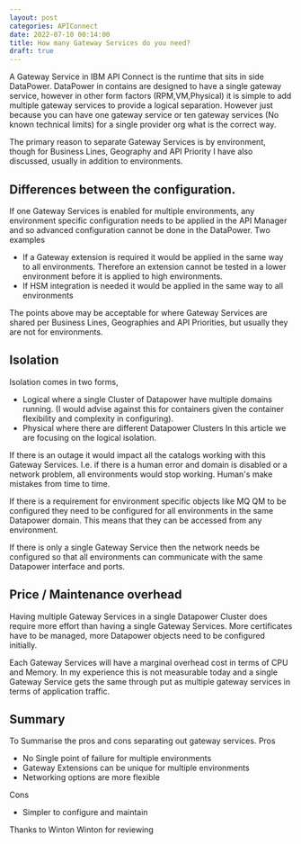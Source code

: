 ```yaml
---
layout: post
categories: APIConnect
date: 2022-07-10 00:14:00
title: How many Gateway Services do you need?
draft: true
---
```


A Gateway Service in IBM API Connect is the runtime that sits in side DataPower. DataPower in contains are designed to have a single gateway service, however in other form factors (RPM,VM,Physical) it is simple to add multiple gateway services to provide a logical separation. However just because you can have one gateway service or ten gateway services (No known technical limits) for a single provider org what is the correct way.

<!--more-->

The primary reason to separate Gateway Services is by environment, though for Business Lines, Geography and API Priority I have also discussed, usually in addition to environments.

## Differences between the configuration.

If one Gateway Services is enabled for multiple environments, any environment specific configuration needs to be applied in the API Manager and so advanced configuration cannot be done in the DataPower.  Two examples
- If a Gateway extension is required it would be applied in the same way to all environments. Therefore an extension cannot be tested in a lower environment before it is applied to high environments.
- If HSM integration is needed it would be applied in the same way to all environments

The points above may be acceptable for where Gateway Services are shared per Business Lines, Geographies and API Priorities, but usually they are not for environments.

## Isolation

Isolation comes in two forms,
- Logical where a single Cluster of Datapower have multiple domains running. (I would advise against this for containers given the container flexibility and complexity in configuring).
- Physical where there are different Datapower Clusters
In this article we are focusing on the logical isolation.

If there is an outage it would impact all the catalogs working with this Gateway Services. I.e. if there is a human error and domain is disabled or a network problem, all environments would stop working.  Human's make mistakes from time to time.

If there is a requirement for environment specific objects like MQ QM to be configured they need to be configured for all environments in the same Datapower domain. This means that they can be accessed from any environment.

If there is only a single Gateway Service then the network needs be configured so that all environments can communicate with the same Datapower interface and ports.

## Price / Maintenance overhead

Having multiple Gateway Services in a single Datapower Cluster does require more effort than having a single Gateway Services. More certificates have to be managed, more Datapower objects need to be configured initially.  

Each Gateway Services will have a marginal overhead cost in terms of CPU and Memory. In my experience this is not measurable today and a single Gateway Service gets the same through put as multiple gateway services in terms of application traffic.

## Summary

To Summarise the pros and cons separating out gateway services.
Pros
- No Single point of failure for multiple environments
- Gateway Extensions can be unique for multiple environments
- Networking options are more flexible 


Cons
- Simpler to configure and maintain



Thanks to Winton Winton for reviewing
